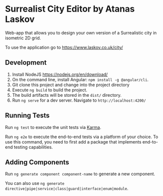 # Surrealist City Editor by Atanas Laskov

Web-app that allows you to design your own version of a Surrealistic city in isometric 2D grid. 

To use the application go to https://www.laskov.co.uk/city/

## Development

1. Install NodeJS https://nodejs.org/en/download/
2. On the command line, install Angular: `npm install -g @angular/cli`.
3. Git clone this project and change into the project directory
4. Execute `ng build` to build the project.
5. The build artifacts will be stored in the `dist/` directory.
6. Run `ng serve` for a dev server. Navigate to `http://localhost:4200/`

## Running Tests

Run `ng test` to execute the unit tests via [Karma](https://karma-runner.github.io).

Run `ng e2e` to execute the end-to-end tests via a platform of your choice.
To use this command, you need to first add a package that implements end-to-end testing capabilities.

## Adding Components

Run `ng generate component component-name` to generate a new component.

You can also use `ng generate directive|pipe|service|class|guard|interface|enum|module`.
